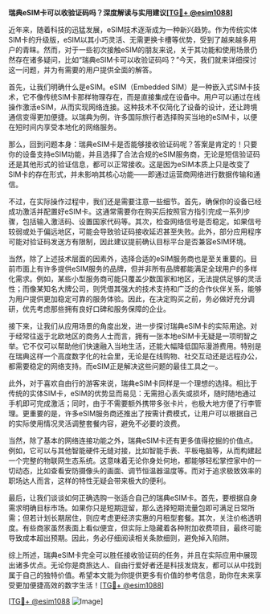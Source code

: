 **瑞典eSIM卡可以收验证码吗？深度解读与实用建议[[TG💪+ @esim1088](https://t.me/s/esim1088)]**

近年来，随着科技的迅猛发展，eSIM技术逐渐成为一种新兴趋势。作为传统实体SIM卡的升级版，eSIM以其小巧灵活、无需更换卡槽等优势，受到了越来越多用户的青睐。然而，对于一些初次接触eSIM的朋友来说，关于其功能和使用场景仍然存在诸多疑问，比如“瑞典eSIM卡可以收验证码吗？”今天，我们就来详细探讨这一问题，并为有需要的用户提供全面的解答。

首先，让我们明确什么是eSIM。eSIM（Embedded SIM）是一种嵌入式SIM卡技术，它不像传统SIM卡那样物理存在，而是直接集成在设备中。用户可以通过在线操作激活eSIM，从而实现网络连接。这种技术不仅简化了设备的设计，还让跨境通信变得更加便捷。以瑞典为例，许多国际旅行者选择购买当地的eSIM卡，以便在短时间内享受本地化的网络服务。

那么，回到问题本身：瑞典eSIM卡是否能够接收验证码呢？答案是肯定的！只要你的设备支持eSIM功能，并且选择了合法合规的eSIM服务商，无论是短信验证码还是其他形式的验证信息，都可以正常接收。这是因为eSIM本质上只是改变了SIM卡的存在形式，并未影响其核心功能——即通过运营商网络进行数据传输和通信。

不过，在实际操作过程中，我们还是需要注意一些细节。首先，确保你的设备已经成功激活并配置好eSIM卡。这通常需要你在购买后按照官方指引完成一系列步骤，包括输入激活码、设置国家代码等。其次，检查网络信号是否稳定。如果信号较弱或处于偏远地区，可能会导致验证码接收延迟甚至失败。此外，部分应用程序可能对验证码发送方有限制，因此建议提前确认目标平台是否兼容eSIM环境。

当然，除了上述技术层面的因素外，选择合适的eSIM服务商也是至关重要的。目前市面上有许多提供eSIM服务的品牌，但并非所有品牌都能满足全球用户的多样化需求。例如，某些小型服务商可能只覆盖少数国家和地区，无法提供足够的灵活性；而像某知名大牌公司，则凭借其强大的技术支持和广泛的合作伙伴关系，能够为用户提供更加稳定可靠的服务体验。因此，在决定购买之前，务必做好充分调研，优先考虑那些拥有良好口碑和服务保障的企业。

接下来，让我们从应用场景的角度出发，进一步探讨瑞典eSIM卡的实际用途。对于经常往返于北欧地区的商务人士而言，拥有一张本地eSIM卡无疑是一项明智之举。它不仅可以帮助他们快速融入当地生活，还能大幅降低国际漫游费用。特别是在瑞典这样一个高度数字化的社会里，无论是在线购物、社交互动还是远程办公，都需要稳定的网络支持。而eSIM正是解决这些问题的最佳工具之一。

此外，对于喜欢自由行的游客来说，瑞典eSIM卡同样是一个理想的选择。相比于传统的实体SIM卡，eSIM的优势显而易见：无需担心丢失或损坏，随时随地通过手机即可完成激活；同时，由于不需要额外携带多张卡片，也极大地方便了行李管理。更重要的是，许多eSIM服务商还推出了按需计费模式，让用户可以根据自己的实际使用情况灵活调整套餐内容，避免不必要的浪费。

当然，除了基本的网络连接功能之外，瑞典eSIM卡还有更多值得挖掘的价值点。例如，它可以与其他智能硬件无缝对接，比如智能手表、平板电脑等，从而构建起一个完整的物联网生态系统。这意味着无论你身处何地，都能够轻松掌控家中的一切动态，比如查看安防摄像头的画面、调节恒温器温度等。而对于追求极致效率的职场达人而言，这样的特性无疑会带来极大的便利。

最后，让我们谈谈如何正确选购一张适合自己的瑞典eSIM卡。首先，要根据自身需求明确目标市场。如果你只是短期逗留，那么选择短期流量包即可满足日常所需；但若计划长期居住，则应考虑更经济实惠的月租型套餐。其次，关注价格透明度。有些商家虽然表面上看似便宜，但实际上隐藏着各种附加收费项目，最终可能导致成本超出预期。因此，务必仔细阅读相关条款细则，避免掉入陷阱。

综上所述，瑞典eSIM卡完全可以胜任接收验证码的任务，并且在实际应用中展现出诸多优点。无论你是商旅达人、自由行爱好者还是科技发烧友，都可以从中找到属于自己的独特价值。希望本文能为你提供更多有价值的参考信息，助你在未来享受更加便捷高效的数字生活！[[TG💪+ @esim1088](https://t.me/s/esim1088)]

[[TG💪+ @esim1088](https://t.me/s/esim1088) ![Image](https://i.postimg.cc/4NQfJmqS/Snipaste-2025-05-13-00-14-12.png)]